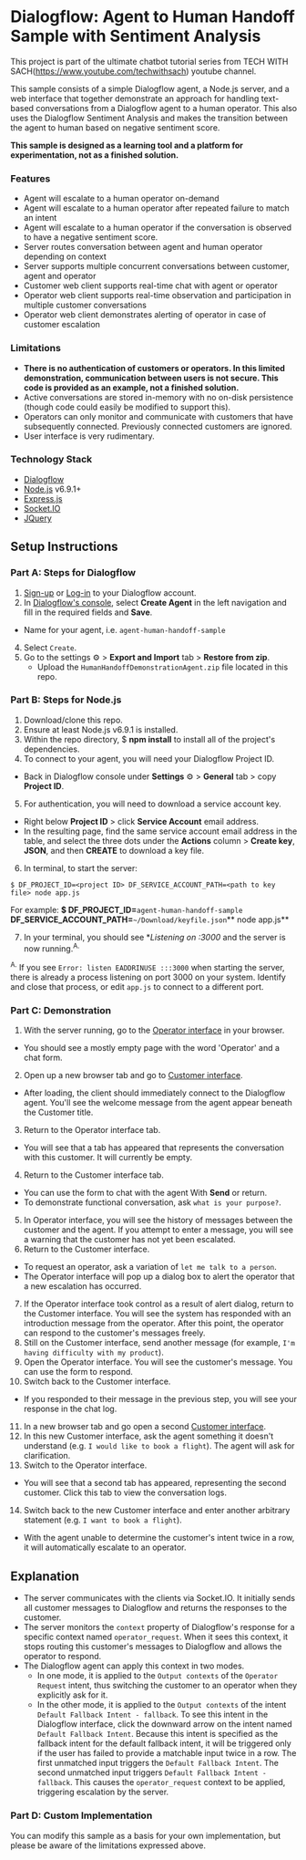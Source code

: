 # Dialogflow: Agent to Human Handoff Sample with Sentiment Analysis
This project is part of the ultimate chatbot tutorial series from TECH WITH SACH(https://www.youtube.com/techwithsach) youtube channel. 

This sample consists of a simple Dialogflow agent, a Node.js server, and a web
interface that together demonstrate an approach for handling text-based conversations
from a Dialogflow agent to a human operator. This also uses the Dialogflow Sentiment Analysis and makes the transition between the agent to human based on negative sentiment score. 

**This sample is designed as a learning tool and a platform for
experimentation, not as a finished solution.**

### Features
* Agent will escalate to a human operator on-demand
* Agent will escalate to a human operator after repeated failure to match an intent
* Agent will escalate to a human operator if the conversation is observed to have a negative sentiment score. 
* Server routes conversation between agent and human operator depending on context
* Server supports multiple concurrent conversations between customer, agent and operator
* Customer web client supports real-time chat with agent or operator
* Operator web client supports real-time observation and participation in multiple customer conversations
* Operator web client demonstrates alerting of operator in case of customer escalation

### Limitations
* **There is no authentication of customers or operators. In this limited demonstration, communication
between users is not secure. This code is provided as an example, not a finished solution.**
* Active conversations are stored in-memory with no on-disk persistence (though code could
easily be modified to support this).
* Operators can only monitor and communicate with customers that have subsequently connected. Previously
connected customers are ignored.
* User interface is very rudimentary.

### Technology Stack
* [Dialogflow](https://dialogflow.com/)
* [Node.js](https://nodejs.org/en/) v6.9.1+
* [Express.js](https://expressjs.com/)
* [Socket.IO](https://socket.io/)
* [JQuery](https://jquery.com/)

## Setup Instructions

### Part A: Steps for Dialogflow
1. [Sign-up](https://console.dialogflow.com/api-client/authorize_url_google/nopopup) or [Log-in](https://console.dialogflow.com/api-client/#/login) to your Dialogflow account.
2. In [Dialogflow's console](https://console.dialogflow.com), select **Create Agent** in the left navigation and fill in the required fields and **Save**.
  + Name for your agent, i.e. `agent-human-handoff-sample`
4. Select `Create`.
5. Go to the settings ⚙ > **Export and Import** tab >  **Restore from zip**.
    + Upload the `HumanHandoffDemonstrationAgent.zip` file located in this repo.


### Part B: Steps for Node.js
1. Download/clone this repo.
2. Ensure at least Node.js v6.9.1 is installed.
3. Within the repo directory, $ **npm install** to install all of the project's dependencies.
4. To connect to your agent, you will need your Dialogflow Project ID.
  + Back in Dialogflow console under **Settings** ⚙ > **General** tab > copy **Project ID**.
5. For authentication, you will need to download a service account key.
  + Right below **Project ID** > click **Service Account** email address.  
  + In the resulting page, find the
same service account email address in the table, and select the three dots under the **Actions** column > **Create key**, **JSON**, and then **CREATE** to download a key file.
6. In terminal, to start the server:
```shell
$ DF_PROJECT_ID=<project ID> DF_SERVICE_ACCOUNT_PATH=<path to key file> node app.js
```
For example:
 **$ DF_PROJECT_ID=**`agent-human-handoff-sample` **DF_SERVICE_ACCOUNT_PATH=**`~/Download/keyfile.json`** node app.js**

7. In your terminal, you should see **Listening on *:3000** and the server is now running.<sup>A.</sup>

  <sup>A.</sup> If you see `Error: listen EADDRINUSE :::3000` when starting the server, there is
  already a process listening on port 3000 on your system. Identify and close that process, or edit `app.js`
  to connect to a different port.

### Part C: Demonstration
1. With the server running, go to the [Operator interface](http://localhost:3000/operator) in your browser.
  + You should see a mostly empty page with the word 'Operator' and a chat form.
2. Open up a new browser tab and go to [Customer interface](http://localhost:3000/customer).
  + After loading,
the client should immediately connect to the Dialogflow agent. You'll see the welcome message from the agent
appear beneath the Customer title.
3. Return to the Operator interface tab.
  + You will see that a tab has appeared that represents the conversation
with this customer. It will currently be empty.
4. Return to the Customer interface tab.
  + You can use the form to chat with the agent With **Send** or return.
  + To demonstrate functional  conversation, ask `what is your purpose?`.
5. In Operator interface, you will see the history of messages between the customer and the agent. If you
attempt to enter a message, you will see a warning that the customer has not yet been escalated.
6. Return to the Customer interface.
  + To request an operator, ask a variation of `let me talk to a person`.
  + The Operator interface will pop up a dialog box to alert the operator that a new escalation has occurred.
7. If the Operator interface took control as a result of alert dialog, return to the Customer interface.
You will see the system has responded with an introduction message from the operator. After this point,
the operator can respond to the customer's messages freely.
8. Still on the Customer interface, send another message (for example, `I'm having difficulty with my product`).
9. Open the Operator interface. You will see the customer's message. You can use the form to respond.
10. Switch back to the Customer interface.
  + If you responded to their message in the previous step, you will
see your response in the chat log.
11. In a new browser tab and go open a second [Customer interface](http://localhost:3000/customer).
12. In this new Customer interface, ask the agent something it doesn't understand (e.g. `I would like to book a flight`).
 The agent will ask for clarification.
13. Switch to the Operator interface.
  + You will see that a second tab has appeared, representing the second customer.
Click this tab to view the conversation logs.
14. Switch back to the new Customer interface and enter another arbitrary statement (e.g. `I want to book a flight`).
  + With
the agent unable to determine the customer's intent twice in a row, it will automatically escalate to an operator.

## Explanation
* The server communicates with the clients via Socket.IO. It initially sends all customer messages to Dialogflow
and returns the responses to the customer.
* The server monitors the `context` property of Dialogflow's response for a specific context named `operator_request`.
When it sees this context, it stops routing this customer's messages to Dialogflow and allows the operator to respond.
* The Dialogflow agent can apply this context in two modes.
    * In one mode, it is applied to the `Output contexts` of the `Operator Request` intent, thus switching
    the customer to an operator when they explicitly ask for it.
    * In the other mode, it is applied to the `Output contexts` of the intent `Default Fallback Intent - fallback`.
    To see this intent in the Dialogflow interface, click the downward arrow on the intent named `Default Fallback Intent`.
    Because this intent is specified as the fallback intent for the default fallback intent, it will be triggered
    only if the user has failed to provide a matchable input twice in a row. The first unmatched input triggers the
    `Default Fallback Intent`. The second unmatched input triggers `Default Fallback Intent - fallback`. This causes
    the `operator_request` context to be applied, triggering escalation by the server.

### Part D: Custom Implementation
You can modify this sample as a basis for your own implementation, but please be aware of the limitations expressed above.

